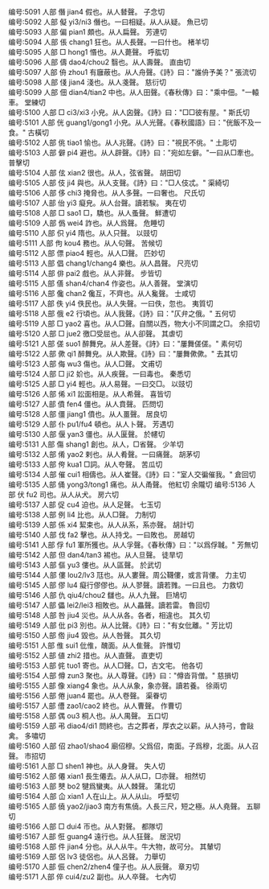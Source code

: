 <!-- { "loadSidebar": true } -->
编号:5091   人部   僭   jian4   假也。从人朁聲。   子念切  
编号:5092   人部   儗   yi3/ni3   僭也。一曰相疑。从人从疑。   魚已切  
编号:5093   人部   偏   pian1   頗也。从人扁聲。   芳連切  
编号:5094   人部   倀   chang1   狂也。从人長聲。一曰什也。   楮羊切  
编号:5095   人部   □   hong1   惽也。从人薨聲。   呼肱切  
编号:5096   人部   儔   dao4/chou2   翳也。从人壽聲。   直由切  
编号:5097   人部   侜   zhou1   有廱蔽也。从人舟聲。《詩》曰："誰侜予美？"   張流切  
编号:5098   人部   俴   jian4   淺也。从人戔聲。   慈衍切  
编号:5099   人部   佃   dian4/tian2   中也。从人田聲。《春秋傳》曰："乘中佃。"一轅車。   堂練切  
编号:5100   人部   □   ci3/xi3   小皃。从人囟聲。《詩》曰："□□彼有屋。"   斯氏切  
编号:5101   人部   侊   guang1/gong1   小皃。从人光聲。《春秋國語》曰："侊飯不及一食。"   古橫切  
编号:5102   人部   佻   tiao1   愉也。从人兆聲。《詩》曰："視民不佻。"   土彫切  
编号:5103   人部   僻   pi4   避也。从人辟聲。《詩》曰："宛如左僻。"一曰从□牽也。   普擊切  
编号:5104   人部   伭   xian2   很也。从人，弦省聲。   胡田切  
编号:5105   人部   伎   ji4   與也。从人支聲。《詩》曰："□人伎忒。"   渠綺切  
编号:5106   人部   侈   chi3   掩脅也。从人多聲。一曰奢也。   尺氏切  
编号:5107   人部   佁   yi3   癡皃。从人台聲。讀若騃。   夷在切  
编号:5108   人部   □   sao1   □，驕也。从人蚤聲。   鮮遭切  
编号:5109   人部   僞   wei4   詐也。从人爲聲。   危睡切  
编号:5110   人部   伿   yi4   隋也。从人只聲。   以豉切  
编号:5111   人部   佝   kou4   務也。从人句聲。   苦候切  
编号:5112   人部   僄   piao4   輕也。从人□聲。   匹妙切  
编号:5113   人部   倡   chang1/chang4   樂也。从人昌聲。   尺亮切  
编号:5114   人部   俳   pai2   戲也。从人非聲。   步皆切  
编号:5115   人部   僐   shan4/chan4   作姿也。从人善聲。   堂演切  
编号:5116   人部   儳   chan2   儳互，不齊也。从人毚聲。   士咸切  
编号:5117   人部   佚   yi4   佚民也。从人失聲。一曰佚，忽也。   夷質切  
编号:5118   人部   俄   e2   行頃也。从人我聲。《詩》曰："仄弁之俄。"   五何切  
编号:5119   人部   □   yao2   喜也。从人□聲。自關以西，物大小不同謂之□。   余招切  
编号:5120   人部   □   jue2   徼□受屈也。从人卻聲。   其虐切  
编号:5121   人部   傞   suo1   醉舞皃。从人差聲。《詩》曰："屢舞傞傞。"   素何切  
编号:5122   人部   僛   qi1   醉舞皃。从人欺聲。《詩》曰："屢舞僛僛。"   去其切  
编号:5123   人部   侮   wu3   傷也。从人□聲。   文甫切  
编号:5124   人部   □   ji2   妎也。从人疾聲。一曰毒也。   秦悉切  
编号:5125   人部   □   yi4   輕也。从人易聲。一曰交□。   以豉切  
编号:5126   人部   俙   xi1   訟面相是。从人希聲。   喜皆切  
编号:5127   人部   僨   fen4   僵也。从人賁聲。   匹問切  
编号:5128   人部   僵   jiang1   僨也。从人畺聲。   居良切  
编号:5129   人部   仆   pu1/fu4   頓也。从人卜聲。   芳遇切  
编号:5130   人部   偃   yan3   僵也。从人匽聲。   於幰切  
编号:5131   人部   傷   shang1   創也。从人，□省聲。   少羊切  
编号:5132   人部   倄   yao2   剌也。从人肴聲。一曰痛聲。   胡茅切  
编号:5133   人部   侉   kua1   □詞。从人夸聲。   苦瓜切  
编号:5134   人部   催   cui1   相儔也。从人崔聲。《詩》曰："室人交徧催我。"   倉回切  
编号:5135   人部   俑   yong3/tong1   痛也。从人甬聲。   他紅切  余隴切
编号:5136   人部   伏   fu2   司也。从人从犬。   房六切  
编号:5137   人部   促   cu4   迫也。从人足聲。   七玉切  
编号:5138   人部   例   li4   比也。从人□聲。   力制切  
编号:5139   人部   係   xi4   絜束也。从人从系，系亦聲。   胡計切  
编号:5140   人部   伐   fa2   擊也。从人持戈。一曰敗也。   房越切  
编号:5141   人部   俘   fu1   軍所獲也。从人孚聲。《春秋傳》曰："以爲俘聝。"   芳無切  
编号:5142   人部   但   dan4/tan3   裼也。从人旦聲。   徒旱切  
编号:5143   人部   傴   yu3   僂也。从人區聲。   於武切  
编号:5144   人部   僂   lou2/lv3   尫也。从人婁聲。周公韈僂，或言背僂。   力主切  
编号:5145   人部   僇   lu4   癡行僇僇也。从人翏聲。讀若雡。一曰且也。   力救切  
编号:5146   人部   仇   qiu4/chou2   讎也。从人九聲。   巨鳩切  
编号:5147   人部   儡   lei2/lei3   相敗也。从人畾聲。讀若雷。   魯回切  
编号:5148   人部   咎   jiu4   災也。从人从各。各者，相違也。   其久切  
编号:5149   人部   仳   pi3   別也。从人比聲。《詩》曰："有女仳離。"   芳比切  
编号:5150   人部   倃   jiu4   毀也。从人咎聲。   其久切  
编号:5151   人部   倠   sui1   仳倠，醜面。从人隹聲。   許惟切  
编号:5152   人部   値   zhi2   措也。从人直聲。   直吏切  
编号:5153   人部   侂   tuo1   寄也。从人□聲。□，古文宅。   他各切  
编号:5154   人部   僔   zun3   聚也。从人尊聲。《詩》曰："僔沓背僧。"   慈損切  
编号:5155   人部   像   xiang4   象也。从人从象，象亦聲。讀若養。   徐兩切  
编号:5156   人部   倦   juan4   罷也。从人卷聲。   渠眷切  
编号:5157   人部   傮   zao1/cao2   終也。从人曹聲。   作曹切  
编号:5158   人部   偶   ou3   桐人也。从人禺聲。   五口切  
编号:5159   人部   弔   diao4/di1   問終也。古之葬者，厚衣之以薪。从人持弓，會敺禽。   多嘯切  
编号:5160   人部   佋   zhao1/shao4   廟佋穆。父爲佋，南面。子爲穆，北面。从人召聲。   市招切  
编号:5161   人部   □   shen1   神也。从人身聲。   失人切  
编号:5162   人部   僊   xian1   長生僊去。从人从□，□亦聲。   相然切  
编号:5163   人部   僰   bo2   犍爲蠻夷。从人棘聲。   蒲北切  
编号:5164   人部   仚   xian1   人在山上。从人从山。   呼堅切  
编号:5165   人部   僥   yao2/jiao3   南方有焦僥。人長三尺，短之極。从人堯聲。   五聊切  
编号:5166   人部   □   dui4   帀也。从人對聲。   都隊切  
编号:5167   人部   俇   guang4   遠行也。从人狂聲。   居況切  
编号:5168   人部   件   jian4   分也。从人从牛。牛大物，故可分。   其輦切  
编号:5169   人部   侶   lv3   徒侶也。从人呂聲。   力舉切  
编号:5170   人部   侲   chen2/zhen4   僮子也。从人辰聲。   章刃切  
编号:5171   人部   倅   cui4/zu2   副也。从人卒聲。   七內切  
